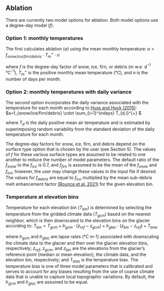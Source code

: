 ## Ablation
There are currently two model options for ablation. Both model options use a degree-day model ($f$). 

### Option 1: monthly temperatures
The first calculates ablation ($a$) using the mean monthly temperature:
$a=f_{snow/ice/firn/debris} \cdot T_{m}^{+} \cdot n$

where $f$ is the degree-day factor of snow, ice, firn, or debris (m w.e. d$^{-1}$ °C$^{-1}$), $T_{m}^{+}$ is the positive monthly mean temperature (°C), and $n$ is the number of days per month. 

### Option 2: monthly temperatures with daily variance
The second option incorporates the daily variance associated with the temperature for each month according to [Huss and Hock (2015)](https://www.frontiersin.org/articles/10.3389/feart.2015.00054/full):
$a=f_{snow/ice/firn/debris} \cdot \sum_{i=1}^{ndays} T_{d,i}^{+} $

where $T_{d}$ is the daily positive mean air temperature and is estimated by superimposing random variability from the standard deviation of the daily temperature for each month.

The degree-day factors for snow, ice, firn, and debris depend on the surface type option that is chosen by the user (see Section 5). The values of $f$ for these various surface types are assumed to be related to one another to reduce the number of model parameters. The default ratio of the $f_{snow}$ to the $f_{ice}$ is 0.7, and $f_{firn}$ is assumed to be the mean of the $f_{snow}$ and $f_{ice}$; however, the user may change these values in the input file if desired. The values for $f_{debris}$ are equal to $f_{ice}$ multiplied by the mean sub-debris melt enhancement factor [(Rounce et al. 2021)](https://agupubs.onlinelibrary.wiley.com/doi/full/10.1029/2020GL091311) for the given elevation bin.

### Temperature at elevation bins
Temperature for each elevation bin ($T_{bin}$) is determined by selecting the temperature from the gridded climate data ($T_{gcm}$) based on the nearest neighbor, which is then downscaled to the elevation bins on the glacier according to:
$T_{bin} = T_{gcm} + lr_{gcm} \cdot (z_{ref} - z_{gcm}) + lr_{glac} \cdot (z_{bin} - z_{ref}) + T_{bias}$

where $lr_{gcm}$ and $lr_{glac}$ are lapse rates (°C m-1) associated with downscaling the climate data to the glacier and then over the glacier elevation bins, respectively; $z_{ref}$, $z_{gcm}$, and $z_{bin}$ are the elevations from the glacier’s reference point (median or mean elevation), the climate data, and the elevation bin, respectively; and $T_{bias}$ is the temperature bias. The temperature bias is one of three model parameters that is calibrated and serves to account for any biases resulting from the use of coarse climate data that is unable to capture local topographic variations. By default, the $lr_{gcm}$ and $lr_{glac}$ are assumed to be equal.